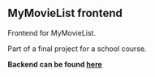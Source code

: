 ## MyMovieList frontend
Frontend for MyMovieList.

Part of a final project for a school course.

**Backend can be found [here](https://github.com/mjsn/mymovielist-backend)**

